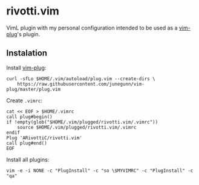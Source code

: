 # rivotti.vim

VimL plugin with my personal configuration intended to be used as a
 [vim-plug](https://github.com/junegunn/vim-plug)'s plugin.

## Instalation

Install [vim-plug](https://github.com/junegunn/vim-plug):

```
curl -sfLo $HOME/.vim/autoload/plug.vim --create-dirs \
    https://raw.githubusercontent.com/junegunn/vim-plug/master/plug.vim
```

Create `.vimrc`:

```
cat << EOF > $HOME/.vimrc
call plug#begin()
if !empty(glob("$HOME/.vim/plugged/rivotti.vim/.vimrc"))
    source $HOME/.vim/plugged/rivotti.vim/.vimrc
endif
Plug 'ARivottiC/rivotti.vim'
call plug#end()
EOF
```

Install all plugins:

```
vim -e -i NONE -c "PlugInstall" -c "so \$MYVIMRC" -c "PlugInstall" -c "qa"
```
